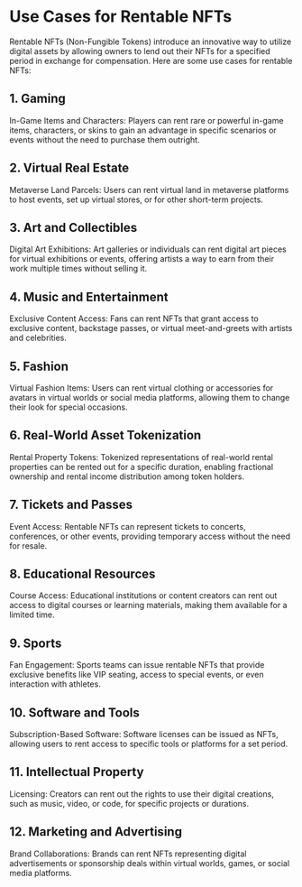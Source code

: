 # Use Cases for Rentable NFTs

Rentable NFTs (Non-Fungible Tokens) introduce an innovative way to utilize digital assets by allowing owners to lend out their NFTs for a specified period in exchange for compensation. Here are some use cases for rentable NFTs:

## 1. Gaming
In-Game Items and Characters: Players can rent rare or powerful in-game items, characters, or skins to gain an advantage in specific scenarios or events without the need to purchase them outright.

## 2. Virtual Real Estate
Metaverse Land Parcels: Users can rent virtual land in metaverse platforms to host events, set up virtual stores, or for other short-term projects.

## 3. Art and Collectibles
Digital Art Exhibitions: Art galleries or individuals can rent digital art pieces for virtual exhibitions or events, offering artists a way to earn from their work multiple times without selling it.

## 4. Music and Entertainment
Exclusive Content Access: Fans can rent NFTs that grant access to exclusive content, backstage passes, or virtual meet-and-greets with artists and celebrities.

## 5. Fashion
Virtual Fashion Items: Users can rent virtual clothing or accessories for avatars in virtual worlds or social media platforms, allowing them to change their look for special occasions.

## 6. Real-World Asset Tokenization
Rental Property Tokens: Tokenized representations of real-world rental properties can be rented out for a specific duration, enabling fractional ownership and rental income distribution among token holders.

## 7. Tickets and Passes
Event Access: Rentable NFTs can represent tickets to concerts, conferences, or other events, providing temporary access without the need for resale.

## 8. Educational Resources
Course Access: Educational institutions or content creators can rent out access to digital courses or learning materials, making them available for a limited time.

## 9. Sports
Fan Engagement: Sports teams can issue rentable NFTs that provide exclusive benefits like VIP seating, access to special events, or even interaction with athletes.

## 10. Software and Tools
Subscription-Based Software: Software licenses can be issued as NFTs, allowing users to rent access to specific tools or platforms for a set period.

## 11. Intellectual Property
Licensing: Creators can rent out the rights to use their digital creations, such as music, video, or code, for specific projects or durations.

## 12. Marketing and Advertising
Brand Collaborations: Brands can rent NFTs representing digital advertisements or sponsorship deals within virtual worlds, games, or social media platforms.